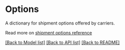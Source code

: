 # Options

A dictionary for shipment options offered by carriers.

Read more on [shipment options reference](./UtilsApi.md#shipment-options)

[[Back to Model list]](../README.md#documentation-for-models) [[Back to API list]](../README.md#documentation-for-api-endpoints) [[Back to README]](../README.md)


